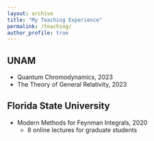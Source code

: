 ```yaml
---
layout: archive
title: "My Teaching Experience"
permalink: /teaching/
author_profile: true
---
```


## UNAM
* Quantum Chromodynamics, 2023
* The Theory of General Relativity, 2023

## Florida State University
* Modern Methods for Feynman Integrals, 2020
  * 8 online lectures for graduate students

